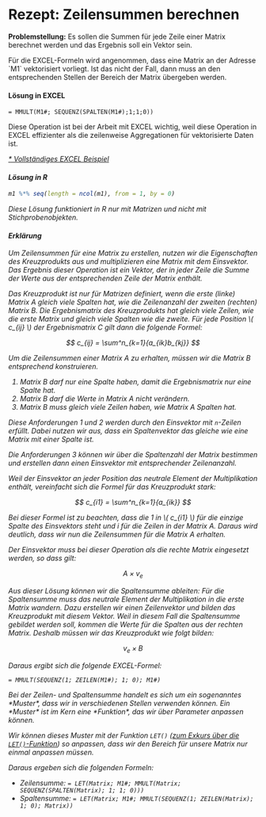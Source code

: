 # Rezept: Zeilensummen berechnen


**Problemstellung:** Es sollen die Summen für jede Zeile einer Matrix berechnet werden und das Ergebnis soll ein Vektor sein. 

<div class="alert alert-info" markdown="1">
Für die EXCEL-Formeln wird angenommen, dass eine Matrix an der Adresse `M1` vektorisiert vorliegt. Ist das nicht der Fall, dann muss an den entsprechenden Stellen der Bereich der Matrix übergeben werden. 
</div>

#### Lösung in EXCEL

```EXCEL
= MMULT(M1#; SEQUENZ(SPALTEN(M1#);1;1;0))
``` 
<div class="alert alert-warning" markdown="1">
Diese Operation ist  bei der Arbeit mit EXCEL wichtig, weil diese Operation in EXCEL effizienter als die zeilenweise Aggregationen für vektorisierte Daten ist.
</div>

<a href="https://moodle.zhaw.ch/mod/resource/view.php?id=544752" class="btn btn-lg btn-primary"><i class="fa fa-lg fa-download">* Vollständiges EXCEL Beispiel</a>

#### Lösung in R

```R
m1 %*% seq(length = ncol(m1), from = 1, by = 0)
```

<div class="alert alert-warning" markdown="1">
Diese Lösung funktioniert in R nur mit Matrizen und nicht mit Stichprobenobjekten. 
</div>

#### Erklärung

Um Zeilensummen für eine Matrix zu erstellen, nutzen wir die Eigenschaften des Kreuzprodukts aus und multiplizieren eine Matrix mit dem Einsvektor. Das Ergebnis dieser Operation ist ein Vektor, der in jeder Zeile die Summe der Werte aus der entsprechenden Zeile der Matrix enthält. 

Das Kreuzprodukt ist nur für Matrizen definiert, wenn die erste (linke) Matrix *A* gleich viele Spalten hat, wie die Zeilenanzahl der zweiten (rechten) Matrix *B*. Die Ergebnismatrix des Kreuzprodukts hat gleich viele Zeilen, wie die erste Matrix und gleich viele Spalten wie die zweite. Für jede Position \\( c_{ij} \\) der Ergebnismatrix C gilt dann die folgende Formel:

$$
c_{ij} = \sum^n_{k=1}{a_{ik}b_{kj}}
$$

Um die Zeilensummen einer Matrix *A* zu erhalten, müssen wir die Matrix *B* entsprechend konstruieren. 

1. Matrix B darf nur eine Spalte haben, damit die Ergebnismatrix nur eine Spalte hat. 
2. Matrix B darf die Werte in Matrix A nicht verändern.
3. Matrix B muss gleich viele Zeilen haben, wie Matrix A Spalten hat.

Diese Anforderungen 1 und 2 werden durch den Einsvektor mit `n`-Zeilen erfüllt. Dabei nutzen wir aus, dass ein Spaltenvektor das gleiche wie eine Matrix mit einer Spalte ist. 

Die Anforderungen 3 können wir über die Spaltenzahl der Matrix bestimmen und erstellen dann einen Einsvektor mit entsprechender Zeilenanzahl.

Weil der Einsvektor an jeder Position das neutrale Element der Multiplikation enthält, vereinfacht sich die Formel für das Kreuzprodukt stark: 

$$
c_{i1} = \sum^n_{k=1}{a_{ik}}
$$

Bei dieser Formel ist zu beachten, dass die 1 in \\( c_{i1} \\) für die einzige Spalte des Einsvektors steht und i für die Zeilen in der Matrix A. Daraus wird deutlich, dass wir nun die Zeilensummen für die Matrix A erhalten.

Der Einsvektor muss bei dieser Operation als die rechte Matrix eingesetzt werden, so dass gilt:

$$
A \times v_e
$$

Aus dieser Lösung können wir die Spaltensumme ableiten: Für die Spaltensumme muss das neutrale Element der Multiplikation in die erste Matrix wandern. Dazu erstellen wir einen Zeilenvektor und bilden das Kreuzprodukt mit diesem Vektor. Weil in diesem Fall die Spaltensumme gebildet werden soll, kommen die Werte für die Spalten aus der rechten Matrix. Deshalb müssen wir das Kreuzprodukt wie folgt bilden:

$$
v_e \times B
$$

Daraus ergibt sich die folgende EXCEL-Formel:

```EXCEL
= MMULT(SEQUENZ(1; ZEILEN(M1#); 1; 0); M1#)
```

<p class="alert alert-success" markdown="1">
Bei der Zeilen- und Spaltensumme handelt es sich um ein sogenanntes *Muster*, dass wir in verschiedenen Stellen verwenden können. Ein *Muster* ist im Kern eine *Funktion*, das wir über Parameter anpassen können. 
</p>

Wir können dieses Muster mit der Funktion `LET()` ([zum Exkurs über die `LET()`-Funktion](https://moodle.zhaw.ch/mod/page/view.php?id=544755)) so anpassen, dass wir den Bereich für unsere Matrix nur einmal anpassen müssen.

Daraus ergeben sich die folgenden Formeln:

* Zeilensumme: `= LET(Matrix; M1#; MMULT(Matrix; SEQUENZ(SPALTEN(Matrix); 1; 1; 0)))`
* Spaltensumme: `= LET(Matrix; M1#; MMULT(SEQUENZ(1; ZEILEN(Matrix); 1; 0); Matrix))`